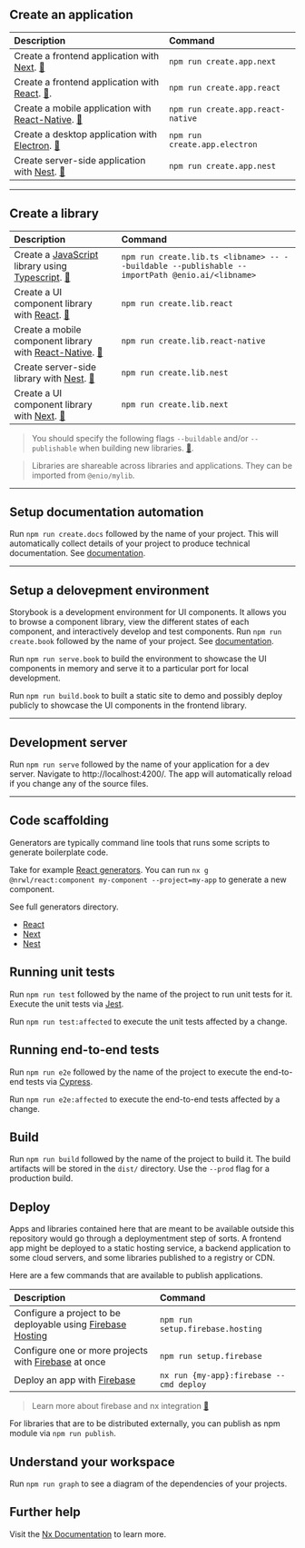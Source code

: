 ## Create an application

| Description                                                                                                                      | Command                           |
| :------------------------------------------------------------------------------------------------------------------------------- | :-------------------------------- |
| Create a frontend application with [Next](https://nextjs.org). [:blue_book:](https://nx.dev/packages/next)                       | `npm run create.app.next`         |
| Create a frontend application with [React](https://reactjs.org). [:blue_book:](https://nx.dev/packages/react).                   | `npm run create.app.react`        |
| Create a mobile application with [React-Native](https://reactnative.dev). [:blue_book:](https://nx.dev/packages/react-native)    | `npm run create.app.react-native` |
| Create a desktop application with [Electron](https://www.electronjs.org). [:blue_book:](https://github.com/bennymeg/nx-electron) | `npm run create.app.electron`     |
| Create server-side application with [Nest](https://nestjs.com/). [:blue_book:](https://nx.dev/packages/nest)                     | `npm run create.app.nest`         |

---

## Create a library

| Description                                                                                                                                                                                                               | Command                                                                                        |
| :------------------------------------------------------------------------------------------------------------------------------------------------------------------------------------------------------------------------ | :--------------------------------------------------------------------------------------------- |
| Create a [JavaScript](https://developer.mozilla.org/en-US/docs/Web/JavaScript) library using [Typescript](https://www.typescriptlang.org/). [:blue_book:](https://nx.dev/packages/js/generators/library#@nrwl/js:library) | `npm run create.lib.ts <libname> -- --buildable --publishable --importPath @enio.ai/<libname>` |
| Create a UI component library with [React](https://reactjs.org). [:blue_book:](https://nx.dev/packages/react)                                                                                                             | `npm run create.lib.react`                                                                     |
| Create a mobile component library with [React-Native](https://reactnative.dev). [:blue_book:](https://nx.dev/packages/react-native)                                                                                       | `npm run create.lib.react-native`                                                              |
| Create server-side library with [Nest](https://nestjs.com/). [:blue_book:](https://nx.dev/packages/nest)                                                                                                                  | `npm run create.lib.nest`                                                                      |
| Create a UI component library with [Next](https://nextjs.org). [:blue_book:](https://nx.dev/packages/next)                                                                                                                | `npm run create.lib.next`                                                                      |

> You should specify the following flags `--buildable` and/or `--publishable` when building new libraries. [:blue_book:](https://nx.dev/more-concepts/buildable-and-publishable-libraries).

> Libraries are shareable across libraries and applications. They can be imported from `@enio/mylib`.

---

## Setup documentation automation

Run `npm run create.docs` followed by the name of your project. This will automatically collect details of your project
to produce technical documentation. See [documentation](https://www.npmjs.com/package/@twittwer/compodoc).

---

## Setup a delovepment environment

Storybook is a development environment for UI components. It allows you to browse a component library, view the different states of each component, and interactively develop and test components. Run `npm run create.book` followed by the name of your project. See [documentation](https://nx.dev/packages/storybook).

Run `npm run serve.book` to build the environment to showcase the UI components in memory and serve it to a particular port for local development.

Run `npm run build.book` to built a static site to demo and possibly deploy publicly to showcase the UI components in the frontend library.

---

## Development server

Run `npm run serve` followed by the name of your application for a dev server. Navigate to http://localhost:4200/. The app will automatically reload if you change any of the source files.

---

## Code scaffolding

Generators are typically command line tools that runs some scripts to generate boilerplate code.

Take for example [React generators](https://nx.dev/packages/react#generators). You can run `nx g @nrwl/react:component my-component --project=my-app` to generate a new component.

See full generators directory.

- [React](https://nx.dev/packages/react#generators)
- [Next](https://nx.dev/packages/next#generators)
- [Nest](https://nx.dev/packages/nest#generators)

## Running unit tests

Run `npm run test` followed by the name of the project to run unit tests for it. Execute the unit tests via [Jest](https://jestjs.io).

Run `npm run test:affected` to execute the unit tests affected by a change.

## Running end-to-end tests

Run `npm run e2e` followed by the name of the project to execute the end-to-end tests via [Cypress](https://www.cypress.io).

Run `npm run e2e:affected` to execute the end-to-end tests affected by a change.

## Build

Run `npm run build` followed by the name of the project to build it. The build artifacts will be stored in the `dist/` directory. Use the `--prod` flag for a production build.

## Deploy

Apps and libraries contained here that are meant to be available outside this repository would go through a deploymentment step of sorts. A frontend app might be deployed to a static hosting service, a backend application to some cloud servers, and some libraries published to a registry or CDN.

Here are a few commands that are available to publish applications.

| Description                                                                                                                    | Command                                 |
| :----------------------------------------------------------------------------------------------------------------------------- | :-------------------------------------- |
| Configure a project to be deployable using [Firebase Hosting](https://firebase.google.com/products/hosting)                    | `npm run setup.firebase.hosting`        |
| Configure one or more projects with [Firebase](https://firebase.google.com) at once                                            | `npm run setup.firebase`                |
| Deploy an app with [Firebase](https://medium.com/google-developer-experts/deploy-your-app-to-firebase-in-seconds-b3a9a37dff47) | `nx run {my-app}:firebase --cmd deploy` |

> Learn more about firebase and nx integration [:blue_book:](https://nxtend.dev/docs/firebase/getting-started)

For libraries that are to be distributed externally, you can publish as npm module via `npm run publish`.

## Understand your workspace

Run `npm run graph` to see a diagram of the dependencies of your projects.

## Further help

Visit the [Nx Documentation](https://nx.dev) to learn more.
